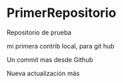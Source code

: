 # PrimerRepositorio
Repositorio de prueba

mi primera contrib local, para git hub

Un commit mas desde Github 

Nueva actualización más
